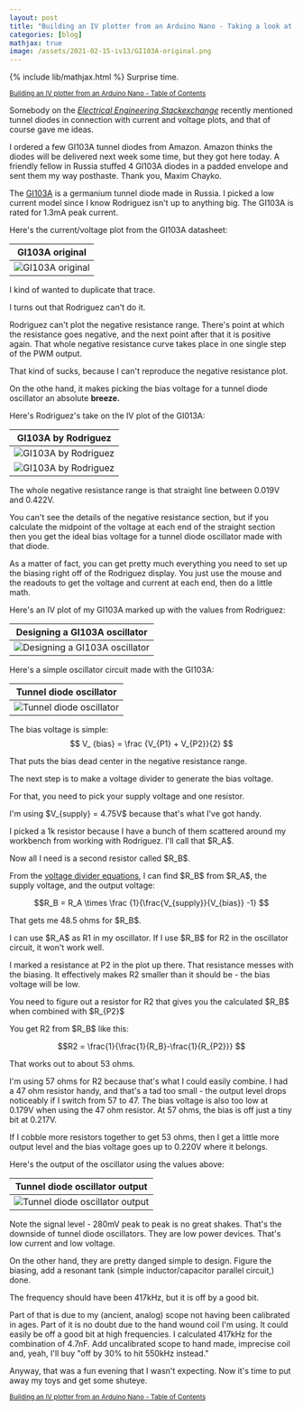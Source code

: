 ```yaml
---
layout: post
title: "Building an IV plotter from an Arduino Nano - Taking a look at a tunneling diode"
categories: [blog]
mathjax: true
image: /assets/2021-02-15-iv13/GI103A-original.png
---
```

{% include lib/mathjax.html %}
Surprise time.

<sub>[Building an IV plotter from an Arduino Nano - Table of Contents](iv-1-toc)</sub> 

Somebody on the [*Electrical Engineering Stackexchange*](https://electronics.stackexchange.com/) recently mentioned tunnel diodes in connection with current and voltage plots, and that of course gave me ideas.

I ordered a few GI103A tunnel diodes from Amazon.  Amazon thinks the diodes will be delivered next week some time, but they got here today.  A friendly fellow in Russia stuffed 4 GI103A diodes in a padded envelope and sent them my way posthaste.  Thank you, Maxim Chayko.

The [GI103A](https://w140.com/tekwiki/wiki/Russian_tunnel_diodes) is a germanium tunnel diode made in Russia.  I picked a low current model since I know Rodriguez isn't up to anything big.  The GI103A is rated for 1.3mA peak current.

Here's the current/voltage plot from the GI103A datasheet:

|GI103A original|
|---------------|
|![GI103A original](/assets/2021-02-15-iv13/GI103A-original.png)|

I kind of wanted to duplicate that trace.

I turns out that Rodriguez can't do it.

Rodriguez can't plot the negative resistance range.  There's point at which the resistance goes negative, and the next point after that it is positive again.  That whole negative resistance curve takes place in one single step of the PWM output.

That kind of sucks, because I can't reproduce the negative resistance plot.

On the othe hand, it makes picking the bias voltage for a tunnel diode oscillator an absolute **breeze.**

Here's Rodriguez's take on the IV plot of the GI013A:

|GI103A by Rodriguez|
|---------------|
|![GI103A  by Rodriguez](/assets/2021-02-15-iv13/GI103A-1.png)|
|![GI103A  by Rodriguez](/assets/2021-02-15-iv13/GI103A-2.png)|

The whole negative resistance range is that straight line between 0.019V and 0.422V.

You can't see the details of the negative resistance section, but if you calculate the midpoint of the voltage at each end of the straight section then you get the ideal bias voltage for a tunnel diode oscillator made with that diode.

As a matter of fact, you can get pretty much everything you need to set up the biasing right off of the Rodriguez display.  You just use the mouse and the readouts to get the voltage and current at each end, then do a little math.

Here's an IV plot of my GI103A marked up with the values from Rodriguez:

|Designing a GI103A oscillator|
|-----------------------------|
|![Designing a GI103A oscillator](/assets/2021-02-15-iv13/oscillatordesign.png)|

Here's a simple oscillator circuit made with the GI103A:

|Tunnel diode oscillator|
|-----------------------|
|![Tunnel diode oscillator](/assets/2021-02-15-iv13/oscillatorschematic.png)|

The bias voltage is simple:
$$ V_ {bias} = \frac {V_{P1} + V_{P2}}{2} $$

That puts the bias dead center in the negative resistance range.

The next step is to make a voltage divider to generate the bias voltage.

For that, you need to pick your supply voltage and one resistor.

I'm using \$V_{supply} = 4.75V\$ because that's what I've got handy.

I picked a 1k resistor because I have a bunch of them scattered around my workbench from working with Rodriguez. I'll call that \$R_A\$.

Now all I need is a second resistor called \$R_B\$.

From the [voltage divider equations](https://en.wikipedia.org/wiki/Voltage_divider#Resistive_divider), I can find \$R_B\$ from \$R_A\$, the supply voltage, and the output voltage:

$$R_B = R_A \times \frac {1}{\frac{V_{supply}}{V_{bias}} -1} $$ 

That gets me 48.5 ohms for \$R_B\$.

I can use \$R_A\$ as R1 in my oscillator.  If I use \$R_B\$ for R2 in the oscillator circuit, it won't work well.

I marked a resistance at P2 in the plot up there.  That resistance messes with the biasing.  It effectively makes R2 smaller than it should be - the bias voltage will be low.

You need to figure out a resistor for R2 that gives you the calculated \$R_B\$ when combined with \$R_{P2}\$

You get R2 from \$R_B\$ like this:

$$R2 = \frac{1}{\frac{1}{R_B}-\frac{1}{R_{P2}}} $$

That works out to about 53 ohms.

I'm using 57 ohms for R2 because that's what I could easily combine.  I had a 47 ohm resistor handy, and that's a tad too small - the output level drops noticeably if I switch from 57 to 47. The bias voltage is also too low at 0.179V when using the 47 ohm resistor.   At 57 ohms, the bias is off just a tiny bit at 0.217V.

If I cobble more resistors together to get 53 ohms, then I get a little more output level and the bias voltage goes up to 0.220V where it belongs.

Here's the output of the oscillator using the values above:

|Tunnel diode oscillator output|
|-----------------------|
|![Tunnel diode oscillator output](/assets/2021-02-15-iv13/output.png)|

Note the signal level - 280mV peak to peak is no great shakes.  That's the downside of tunnel diode oscillators.  They are low power devices.  That's low current and low voltage.

On the other hand, they are pretty danged simple to design.  Figure the biasing, add a resonant tank (simple inductor/capacitor parallel circuit,)  done.

The frequency should have been 417kHz, but it is off by a good bit.

Part of that is due to my (ancient, analog) scope not having been calibrated in ages.  Part of it is no doubt due to the hand wound coil I'm using.  It could easily be off a good bit at high frequencies.  I calculated 417kHz for the combination of 4.7nF.   Add uncalibrated scope to hand made, imprecise coil and, yeah, I'll buy "off by 30% to hit 550kHz instead."

Anyway, that was a fun evening that I wasn't expecting.  Now it's time to put away my toys and get some shuteye.

<sub>[Building an IV plotter from an Arduino Nano - Table of Contents](iv-1-toc)</sub> 


